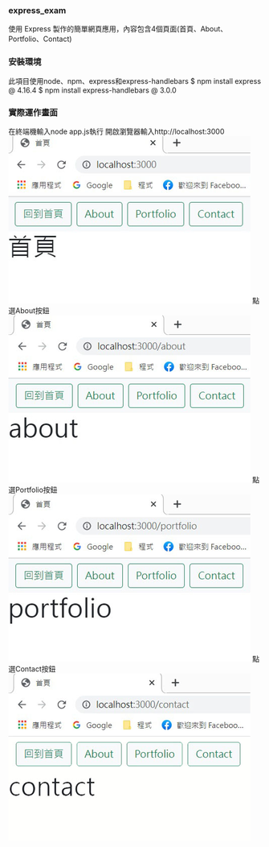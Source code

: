 ### express_exam
使用 Express 製作的簡單網頁應用，內容包含4個頁面(首頁、About、Portfolio、Contact)

### 安裝環境
此項目使用node、npm、express和express-handlebars
$ npm install express @ 4.16.4
$ npm install express-handlebars @ 3.0.0

### 實際運作畫面
在終端機輸入node app.js執行
開啟瀏覽器輸入http://localhost:3000
![](https://github.com/ShihYuan-Chiu/express_exam/blob/main/1.jpg)
點選About按鈕
![](https://github.com/ShihYuan-Chiu/express_exam/blob/main/2.jpg)
點選Portfolio按鈕
![](https://github.com/ShihYuan-Chiu/express_exam/blob/main/3.jpg)
點選Contact按鈕
![](https://github.com/ShihYuan-Chiu/express_exam/blob/main/4.jpg)
